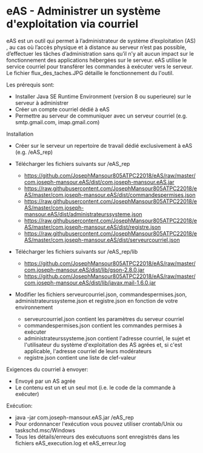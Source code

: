 # eAS - Administrer un système d'exploitation via courriel

eAS est un outil qui permet à l’administrateur de système d’exploitation (AS) , au cas où l’accès physique et à distance au serveur n’est pas possible, d’effectuer les tâches d’administration sans qu’il n’y ait aucun impact sur le fonctionnement des applications hébergées sur le serveur.
eAS utilise le service courriel pour transférer les commandes à exécuter vers le serveur. Le fichier flux_des_taches.JPG détaille le fonctionnement du l'outil.

Les prérequis sont:
- Installer Java SE Runtime Environment (version 8 ou superieure) sur le serveur à administrer
- Créer un compte courriel dédié à eAS
- Permettre au serveur de communiquer avec un serveur courriel (e.g. smtp.gmail.com, imap.gmail.com)
 
Installation
- Créer sur le serveur un repertoire de travail  dédié exclusivement à eAS (e.g. /eAS_rep)
- Télécharger les fichiers suivants sur /eAS_rep
  - https://github.com/JosephMansour805ATPC22018/eAS/raw/master/com.joseph-mansour.eAS/dist/com.joseph-mansour.eAS.jar 
  - https://raw.githubusercontent.com/JosephMansour805ATPC22018/eAS/master/com.joseph-mansour.eAS/dist/commandespermises.json
  - https://raw.githubusercontent.com/JosephMansour805ATPC22018/eAS/master/com.joseph-mansour.eAS/dist/administrateurssysteme.json
  - https://raw.githubusercontent.com/JosephMansour805ATPC22018/eAS/master/com.joseph-mansour.eAS/dist/registre.json
  - https://raw.githubusercontent.com/JosephMansour805ATPC22018/eAS/master/com.joseph-mansour.eAS/dist/serveurcourriel.json

- Télécharger les fichiers suivants sur /eAS_rep/lib
  - https://github.com/JosephMansour805ATPC22018/eAS/raw/master/com.joseph-mansour.eAS/dist/lib/gson-2.8.0.jar
  - https://github.com/JosephMansour805ATPC22018/eAS/raw/master/com.joseph-mansour.eAS/dist/lib/javax.mail-1.6.0.jar

  
- Modifier les fichiers serveurcourriel.json, commandespermises.json, administrateurssysteme.json et registre.json en fonction de votre environnement
   - serveurcourriel.json contient les paramètres du serveur courriel 
   - commandespermises.json contient les commandes permises à exécuter
   - administrateurssysteme.json contient l'adresse courriel, le sujet et l'utilisateur du système d'exploitation des AS agrées et, si c'est applicable, l'adresse courriel de leurs modérateurs
   - registre.json contient une liste de clef-valeur 
  
Exigences du courriel à envoyer:
- Envoyé par un AS agrée
- Le contenu est un et un seul mot (i.e. le code de la commande à exécuter)

Exécution:
 - java -jar com.joseph-mansour.eAS.jar /eAS_rep
 - Pour ordonnancer l'exécution vous pouvez utiliser crontab/Unix ou taskschd.msc/Windows
 - Tous les détails/erreurs des exécutuons sont enregistrés dans les fichiers eAS_execution.log et eAS_erreur.log

